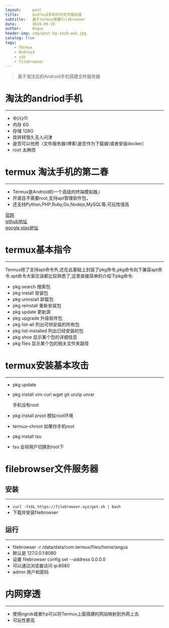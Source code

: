 ```yaml
---
layout:     post
title:      android手机作为文件服务器 
subtitle:   基于termux搭建filebrowser 
date:       2019-09-19
author:     Angus 
header-img: img/post-bg-ios9-web.jpg
catalog: true
tags:
    - Termux 
    - Android 
    - ssh 
    - filebrowser 
---
```


> 基于淘汰后的Android手机搭建文件服务器


# 淘汰的andriod手机 
***
  * 中兴z11
  * 内存 6G
  * 存储 128G
  * 挂转转很久无人问津
  * 是否可以他用（文件服务器\博客\是否作为下载器\或者安装docker）
  * root 太麻烦 
# termux 淘汰手机的第二春
***
  * Termux是Android的一个高级的终端模拟器,i
  * 开源且不需要root,支持apt管理软件包，
  * 还支持Python,PHP,Ruby,Go,Nodejs,MySQL等,可玩性很高

  [官网](https://termux.com/)        
  [github地址](https://github.com/termux/termux-app)        
  [google play地址](https://play.google.com/store/apps/details?id=com.termux)        

# termux基本指令
***
Termux除了支持apt命令外,还在此基础上封装了pkg命令,pkg命令向下兼容apt命令.apt命令大家应该都比较熟悉了,这里直接简单的介绍下pkg命令:

* pkg search <query>              搜索包
* pkg install <package>           安装包
* pkg uninstall <package>         卸载包
* pkg reinstall <package>         重新安装包
* pkg update                      更新源
* pkg upgrade                     升级软件包
* pkg list-all                    列出可供安装的所有包
* pkg list-installed              列出已经安装的包
* pkg shoe <package>              显示某个包的详细信息
* pkg files <package>             显示某个包的相关文件夹路径

# termux安装基本攻击
***
* pkg update
* pkg install vim curl wget git unzip unrar
  
  手机没有root
* pkg install proot
  模拟root环境
* termux-chroot 
  如果你手机root
*  pkg install tsu
* tsu 会将用户切换到root下

# filebrowser文件服务器
## 安装
***
   * ``` curl -fsSL https://filebrowser.xyz/get.sh | bash ```
   * 下载并安装filebrowser
   
## 运行
***
   *  filebrowser -r /data/data/com.termux/files/home/angus
   * 默认是 127.0.0.1:8080
   * 设置 filebrowser config set --address 0.0.0.0
   * 可以通过浏览器访问  ip:8080
   * admin  用户和密码

# 内网穿透
***
  * 使用ngrok或者frp可以将Termux上面搭建的网站映射到外网上去
  * 可玩性更高

